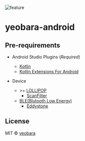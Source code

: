 ![feature]

# yeobara-android

## Pre-requirements

- Android Studio Plugins (_Required_)
  - [Kotlin]
  - [Kotlin Extensions For Android][KotlinExtForAndroid]

- Device
  - &gt;= [LOLLIPOP]
    - [ScanFilter]
  - [BLE(Blutooth Low Energy)][ble]
    - [Eddystone]


## License

MIT © [yeobara](https://github.com/yeobara)








[feature]: https://cloud.githubusercontent.com/assets/1744446/11339520/375ea73e-923d-11e5-97d6-e34bb21ffbc8.png
[ble]: http://developer.android.com/guide/topics/connectivity/bluetooth-le.html
[ScanFilter]: http://developer.android.com/reference/android/bluetooth/le/ScanFilter.html
[Eddystone]: https://github.com/google/eddystone
[LOLLIPOP]: http://developer.android.com/intl/ko/reference/android/os/Build.VERSION_CODES.html#LOLLIPOP
[Kotlin]: https://plugins.jetbrains.com/plugin/6954?pr=androidstudio
[KotlinExtForAndroid]: https://plugins.jetbrains.com/plugin/7717?pr=androidstudio
